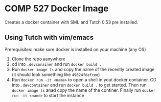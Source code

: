 # COMP 527 Docker Image

Creates a docker container with SML and Tutch 0.53 pre installed.

## Using Tutch with vim/emacs

Prerequisites: make sure docker is installed on your machine (any OS)

1. Clone the repo aanywhere 
2. cd into `.devconainer` and run `docker build .`
3. Run `docker image ls` and copy the name of the recently created image (it should look something like `49824fdefcee`)
4. Run `docker run -it <name>` to open a shell in yout docker container. 
CD into `.devcontainer` and run `docker build .` to get started. Then run `docker image ls` anad copy the name of the continer. Finally run `docker run -it <name>` to start the instance
